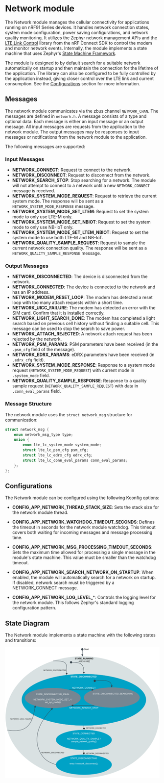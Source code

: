 # Network module

The Network module manages the cellular connectivity for applications running on nRF91 Series devices. It handles network connection states, system mode configuration, power saving configurations, and network quality monitoring. It utilizes the Zephyr network management APIs and the [LTE Link Control](https://docs.nordicsemi.com/bundle/ncs-2.9.0/page/nrf/libraries/modem/lte_lc.html) library from the nRF Connect SDK to control the modem and monitor network events. Internally, the module implements a state machine that uses Zephyr's [State Machine Framework](https://docs.zephyrproject.org/latest/services/smf/index.html).

The module is designed to by default search for a suitable network automatically on startup and then maintain the connection for the lifetime of the application.
The library can also be configured to be fully controlled by the application instead, giving closer control over the LTE link and current consumption.
See the [Configurations](#configurations) section for more information.

## Messages

The network module communicates via the zbus channel ``NETWORK_CHAN``.
The messages are defined in `network.h`. A message consists of a type and optional data. Each message is either an input message or an output message.
All input messages are requests from the application to the network module. The output messages may be responses to input messages or notifications from the network module to the application.

The following messages are supported:

### Input Messages

- **NETWORK_CONNECT**: Request to connect to the network.
- **NETWORK_DISCONNECT**: Request to disconnect from the network.
- **NETWORK_SEARCH_STOP**: Stop searching for a network. The module will not attempt to connect to a network until a new `NETWORK_CONNECT` message is received.
- **NETWORK_SYSTEM_MODE_REQUEST**: Request to retrieve the current system mode. The response will be sent as a `NETWORK_SYSTEM_MODE_RESPONSE` message.
- **NETWORK_SYSTEM_MODE_SET_LTEM**: Request to set the system mode to only use LTE-M only.
- **NETWORK_SYSTEM_MODE_SET_NBIOT**: Request to set the system mode to only use NB-IoT only.
- **NETWORK_SYSTEM_MODE_SET_LTEM_NBIOT**: Request to set the system mode to use both LTE-M and NB-IoT.
- **NETWORK_QUALITY_SAMPLE_REQUEST**: Request to sample the current network connection quality. The response will be sent as a `NETWORK_QUALITY_SAMPLE_RESPONSE` message.

### Output Messages

- **NETWORK_DISCONNECTED**: The device is disconnected from the network.
- **NETWORK_CONNECTED**: The device is connected to the network and has an IP address.
- **NETWORK_MODEM_RESET_LOOP**: The modem has detected a reset loop with too many attach requests within a short time.
- **NETWORK_UICC_FAILURE**: The modem has detected an error with the SIM card. Confirm that it is installed correctly.
- **NETWORK_LIGHT_SEARCH_DONE**: The modem has completed a light search based on previous cell history without finding a suitable cell. This message can be used to stop the search to save power.
- **NETWORK_ATTACH_REJECTED**: A network attach request has been rejected by the network.
- **NETWORK_PSM_PARAMS**: PSM parameters have been received (in the `.psm_cfg` field of the message).
- **NETWORK_EDRX_PARAMS**: eDRX parameters have been received (in `.edrx_cfg` field).
- **NETWORK_SYSTEM_MODE_RESPONSE**: Response to a system mode request (`NETWORK_SYSTEM_MODE_REQUEST`) with current mode in `.system_mode` field.
- **NETWORK_QUALITY_SAMPLE_RESPONSE**: Response to a quality sample request (`NETWORK_QUALITY_SAMPLE_REQUEST`) with data in `.conn_eval_params` field.

### Message Structure

The network module uses the `struct network_msg` structure for communication:

```c
struct network_msg {
    enum network_msg_type type;
    union {
        enum lte_lc_system_mode system_mode;
        struct lte_lc_psm_cfg psm_cfg;
        struct lte_lc_edrx_cfg edrx_cfg;
        struct lte_lc_conn_eval_params conn_eval_params;
    };
};
```

## Configurations

The Network module can be configured using the following Kconfig options:

- **CONFIG_APP_NETWORK_THREAD_STACK_SIZE**: Sets the stack size for the network module thread.

- **CONFIG_APP_NETWORK_WATCHDOG_TIMEOUT_SECONDS**: Defines the timeout in seconds for the network module watchdog. This timeout covers both waiting for incoming messages and message processing time.

- **CONFIG_APP_NETWORK_MSG_PROCESSING_TIMEOUT_SECONDS**: Sets the maximum time allowed for processing a single message in the module's state machine. This value must be smaller than the watchdog timeout.

- **CONFIG_APP_NETWORK_SEARCH_NETWORK_ON_STARTUP**: When enabled, the module will automatically search for a network on startup. If disabled, network search must be triggered by a NETWORK_CONNECT message.

- **CONFIG_APP_NETWORK_LOG_LEVEL_***: Controls the logging level for the network module. This follows Zephyr's standard logging configuration pattern.

## State Diagram

The Network module implements a state machine with the following states and transitions:

![Network module state diagram](../images/network_module_state_diagram.svg "Network module state diagram")
